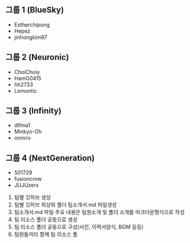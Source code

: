 ## 그룹 1 (BlueSky)
- Estherchipong
- Hepez
- jinhongkim97

## 그룹 2 (Neuronic)
- ChoiChoiy
- HamG0415
- hh2733
- Lemontic

## 그룹 3 (Infinity)
- dlfma1
- Minkyo-Oh
- onroro

## 그룹 4 (NextGeneration)
- 501729
- fusioncrow
- JUJUzers

1. 팀별 깃허브 생성
2. 팀별 깃허브 최상위 폴더 팀소개서.md 파일생성
3. 팀소개서.md 파일 주요 내용은 팀원소개 및 폴더 소개를 마크다운형식으로 작성
4. 팀 리소스 폴더 공동으로 생성
5. 팀 리소스 폴더 공동으로 구성(사진, 이력서양식, BGM 등등)
6. 팀원들끼리 함께 팀 리소스 폴